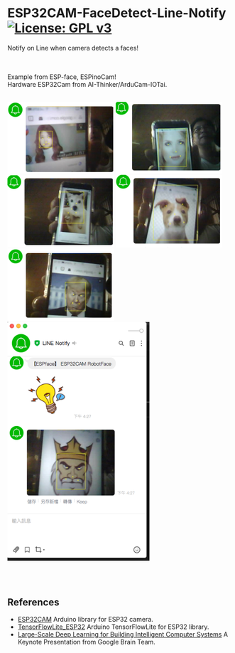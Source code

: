 # ESP32CAM-FaceDetect-Line-Notify [![License: GPL v3](https://img.shields.io/badge/License-GPLv3-blue.svg)](https://www.gnu.org/licenses/gpl-3.0)<br>
Notify on Line when camera detects a faces!
 
<br><br>
Example from ESP-face, ESPinoCam!<br>
Hardware ESP32Cam from AI-Thinker/ArduCam-IOTai.
<br><br>
 
<img src="pictures/faceZU.png" width=240 /> <img src="pictures/faceWWomen.png" width=240 /> <br>
<img src="pictures/faceDoggy.png" width=240/> <img src="pictures/faceDog.png" width=240/> <br>
<img src="pictures/faceTrump.png" width=240/> <img src="pictures/faceKingLine.png" width=320/>
 
<br><br>

## References
  - [ESP32CAM](https://github.com/espressif/esp32-camera)  Arduino library for ESP32 camera.
  - [TensorFlowLite_ESP32](https://github.com/tanakamasayuki/Arduino_TensorFlowLite_ESP32)  Arduino TensorFlowLite for ESP32 library.
  - [Large-Scale Deep Learning for Building Intelligent Computer Systems](https://www.slideshare.net/embeddedvision/largescale-deep-learning-for-building-intelligent-computer-systems-a-keynote-presentation-from-google) A Keynote Presentation from Google Brain Team.

